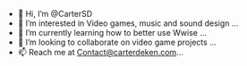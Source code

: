 - 👋 Hi, I’m @CarterSD
- 👀 I’m interested in Video games, music and sound design ...
- 🌱 I’m currently learning how to better use Wwise ...
- 💞️ I’m looking to collaborate on video game projects ...
- 📫 Reach me at Contact@carterdeken.com...

<!---
CarterSD/CarterSD is a ✨ special ✨ repository because its `README.md` (this file) appears on your GitHub profile.
You can click the Preview link to take a look at your changes.
--->
